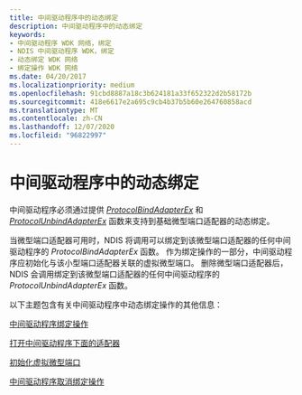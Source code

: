 ```yaml
---
title: 中间驱动程序中的动态绑定
description: 中间驱动程序中的动态绑定
keywords:
- 中间驱动程序 WDK 网络，绑定
- NDIS 中间驱动程序 WDK，绑定
- 动态绑定 WDK 网络
- 绑定操作 WDK 网络
ms.date: 04/20/2017
ms.localizationpriority: medium
ms.openlocfilehash: 91cbd8887a18c3b624181a33f652322d2b58172b
ms.sourcegitcommit: 418e6617e2a695c9cb4b37b5b60e264760858acd
ms.translationtype: MT
ms.contentlocale: zh-CN
ms.lasthandoff: 12/07/2020
ms.locfileid: "96822997"
---
```

# <a name="dynamic-binding-in-an-intermediate-driver"></a>中间驱动程序中的动态绑定





中间驱动程序必须通过提供 [*ProtocolBindAdapterEx*](/windows-hardware/drivers/ddi/ndis/nc-ndis-protocol_bind_adapter_ex) 和 [*ProtocolUnbindAdapterEx*](/windows-hardware/drivers/ddi/ndis/nc-ndis-protocol_unbind_adapter_ex) 函数来支持到基础微型端口适配器的动态绑定。

当微型端口适配器可用时，NDIS 将调用可以绑定到该微型端口适配器的任何中间驱动程序的 *ProtocolBindAdapterEx* 函数。 作为绑定操作的一部分，中间驱动程序应初始化与该小型端口适配器关联的虚拟微型端口。 删除微型端口适配器后，NDIS 会调用绑定到该微型端口适配器的任何中间驱动程序的 *ProtocolUnbindAdapterEx* 函数。

以下主题包含有关中间驱动程序中动态绑定操作的其他信息：

[中间驱动程序绑定操作](intermediate-driver-binding-operations.md)

[打开中间驱动程序下面的适配器](opening-an-adapter-underlying-an-intermediate-driver.md)

[初始化虚拟微型端口](initializing-virtual-miniports.md)

[中间驱动程序取消绑定操作](intermediate-driver-unbinding-operations.md)

 

